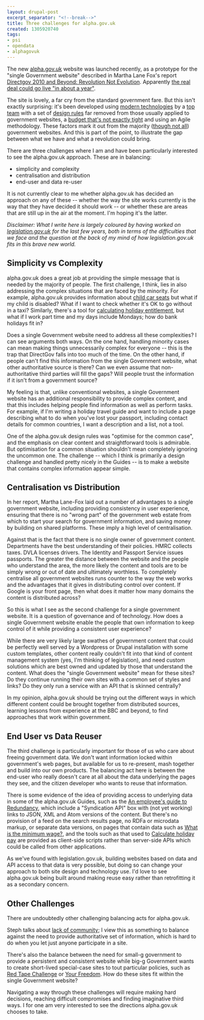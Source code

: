 ```yaml
---
layout: drupal-post
excerpt_separator: "<!--break-->"
title: Three challenges for alpha.gov.uk
created: 1305920740
tags:
- psi
- opendata
- alphagovuk
---
```

The new [alpha.gov.uk](http://alpha.gov.uk/) website was launched recently, as a prototype for the "single Government website" described in Martha Lane Fox's report [Directgov 2010 and Beyond: Revolution Not Evolution](http://download.cabinetoffice.gov.uk/digital/directgov-2010-and-beyond.pdf). Apparently [the real deal could go live "in about a year"](http://www.guardian.co.uk/government-computing-network/2011/may/11/cabinet-office-launches-alphagovuk).

The site is lovely, a far cry from the standard government fare. But this isn't exactly surprising: it's been developed using [modern technologies](http://twitter.com/jystewart/status/68343015407763456) by a [top team](http://alpha.gov.uk/humans.txt) with a set of [design rules](http://blog.alpha.gov.uk/blog/alpha-gov-uk-design-rules) far removed from those usually applied to government websites, a [budget that's not exactly tight](http://twitter.com/alphagov/status/68225799282634752) and using an Agile methodology. These factors mark it out from the majority ([though not all](http://blog.alpha.gov.uk/blog/shoulders-of-giants)) government websites. And this is part of the point, to illustrate the gap between what we have and what a revolution could bring.

There are three challenges where I am and have been particularly interested to see the alpha.gov.uk approach. These are in balancing:

  * simplicity and complexity
  * centralisation and distribution
  * end-user and data re-user

It is not currently clear to me whether alpha.gov.uk has decided an approach on any of these -- whether the way the site works currently is the way that they have decided it should work -- or whether these are areas that are still up in the air at the moment. I'm hoping it's the latter.

<!--break-->

*Disclaimer: What I write here is largely coloured by having worked on [legislation.gov.uk](http://www.legislation.gov.uk/) for the last few years, both in terms of the difficulties that we face and the question at the back of my mind of how legislation.gov.uk fits in this brave new world.*

## Simplicity vs Complexity

alpha.gov.uk does a great job at providing the simple message that is needed by the majority of people. The first challenge, I think, lies in also addressing the complex situations that are faced by the minority. For example, alpha.gov.uk provides information about [child car seats](http://alpha.gov.uk/does-my-child-need-car-seat/) but what if my child is disabled? What if I want to check whether it's OK to go without in a taxi? Similarly, there's a tool for [calculating holiday entitlement](http://alpha.gov.uk/calculate-holiday-pay), but what if I work part time and my days include Mondays; how do bank holidays fit in?

Does a single Government website need to address all these complexities? I can see arguments both ways. On the one hand, handling minority cases can mean making things unnecessarily complex for everyone -- this is the trap that DirectGov falls into too much of the time. On the other hand, if people can't find this information from the single Government website, what other authoritative source is there? Can we even assume that non-authoritative third parties will fill the gaps? Will people trust the information if it isn't from a government source?

My feeling is that, unlike conventional websites, a single Government website has an additional responsibility to provide complex content, and that this includes helping people find information as well as perform tasks. For example, if I'm writing a holiday travel guide and want to include a page describing what to do when you've lost your passport, including contact details for common countries, I want a description and a list, not a tool.

One of the alpha.gov.uk design rules was "optimise for the common case", and the emphasis on clear content and straightforward tools is admirable. But optimisation for a common situation shouldn't mean completely ignoring the uncommon one. The challenge -- which I think is primarily a design challenge and handled pretty nicely in the Guides -- is to make a website that contains complex information appear simple.

## Centralisation vs Distribution

In her report, Martha Lane-Fox laid out a number of advantages to a single government website, including providing consistency in user experience, ensuring that there is no "wrong part" of the government web estate from which to start your search for government information, and saving money by building on shared platforms. These imply a high level of centralisation.

Against that is the fact that there is no single owner of government content. Departments have the best understanding of their policies. HMRC collects taxes. DVLA licenses drivers. The Identity and Passport Service issues passports. The greater the distance between the website and the people who understand the area, the more likely the content and tools are to be simply wrong or out of date and ultimately worthless. To completely centralise all government websites runs counter to the way the web works and the advantages that it gives in distributing control over content. If Google is your front page, then what does it matter how many domains the content is distributed across?

So this is what I see as the second challenge for a single government website. It is a question of governance and of technology. How does a single Government website enable the people that own information to keep control of it while providing a consistent user experience? 

While there are very likely large swathes of government content that could be perfectly well served by a Wordpress or Drupal installation with some custom templates, other content really couldn't fit into that kind of content management system (yes, I'm thinking of legislation), and need custom solutions which are best owned and updated by those that understand the content. What does the "single Government website" mean for these sites? Do they continue running their own sites with a common set of styles and links? Do they only run a service with an API that is skinned centrally?

In my opinion, alpha.gov.uk should be trying out the different ways in which different content could be brought together from distributed sources, learning lessons from experience at the BBC and beyond, to find approaches that work within government.

## End User vs Data Reuser

The third challenge is particularly important for those of us who care about freeing government data. We don't want information locked within government's web pages, but available for us to re-present, mash together and build into our own products. The balancing act here is between the end-user who really doesn't care at all about the data underlying the pages they see, and the citizen developer who wants to reuse that information.

There is some evidence of the idea of providing access to underlying data in some of the alpha.gov.uk Guides, such as the [An employee's guide to Redundancy](http://alpha.gov.uk/guides-redundancy/), which include a "Syndication API" box with (not yet working) links to JSON, XML and Atom versions of the content. But there's no provision of a feed on the search results page, no RDFa or microdata markup, or separate data versions, on pages that contain data such as [What is the minimum wage?](http://alpha.gov.uk/how-much-minimum-wage/), and the tools such as that used to [Calculate holiday pay](http://alpha.gov.uk/calculate-holiday-pay) are provided as client-side scripts rather than server-side APIs which could be called from other applications.

As we've found with legislation.gov.uk, building websites based on data and API access to that data is very possible, but doing so can change your approach to both site design and technology use. I'd love to see alpha.gov.uk being built around making reuse easy rather than retrofitting it as a secondary concern.

## Other Challenges

There are undoubtedly other challenging balancing acts for alpha.gov.uk.

Steph talks about [lack of community](http://www.helpfultechnology.com/helpful-blog/2011/05/10-things-alpha-gov-uk-gets-wrong-part-2/); I view this as something to balance against the need to provide authoritative set of information, which is hard to do when you let just anyone participate in a site.

There's also the balance between the need for small-g government to provide a persistent and consistent website while big-g Government wants to create short-lived special-case sites to tout particular policies, such as [Red Tape Challenge](http://www.redtapechallenge.cabinetoffice.gov.uk/) or [Your Freedom](http://yourfreedom.hmg.gov.uk/). How do these sites fit within the single Government website?

Navigating a way through these challenges will require making hard decisions, reaching difficult compromises and finding imaginative third ways. I for one am very interested to see the directions alpha.gov.uk chooses to take.

